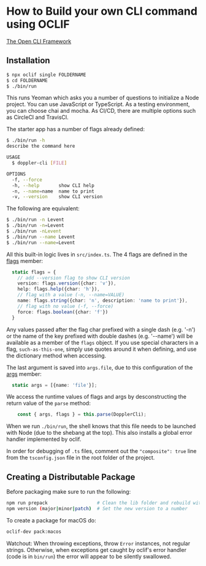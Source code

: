 # How to Build your own CLI command using OCLIF

[The Open CLI Framework](https://oclif.io/)

## Installation

```sh
$ npx oclif single FOLDERNAME
$ cd FOLDERNAME
$ ./bin/run
```

This runs Yeoman which asks you a number of questions to initialize a Node project. You can use JavaScript or TypeScript. As a testing environment, you can choose chai and mocha. As CI/CD, there are multiple options such as CircleCI and TravisCI.

The starter app has a number of flags already defined:

```sh
$ ./bin/run -h
describe the command here

USAGE
  $ doppler-cli [FILE]

OPTIONS
  -f, --force
  -h, --help       show CLI help
  -n, --name=name  name to print
  -v, --version    show CLI version
```

The following are equivalent:

```sh
$ ./bin/run -n Levent
$ ./bin/run -n=Levent
$ ./bin/run -nLevent
$ ./bin/run --name Levent
$ ./bin/run --name=Levent
```

All this built-in logic lives in `src/index.ts`. The 4 flags are defined in the [flags](https://oclif.io/docs/flags) member:

```TypeScript
  static flags = {
    // add --version flag to show CLI version
    version: flags.version({char: 'v'}),
    help: flags.help({char: 'h'}),
    // flag with a value (-n, --name=VALUE)
    name: flags.string({char: 'n', description: 'name to print'}),
    // flag with no value (-f, --force)
    force: flags.boolean({char: 'f'})
  }
```

Any values passed after the flag char prefixed with a single dash (e.g. '-n') or the name of the key prefixed with double dashes (e.g. '--name') will be available as a member of the `flags` object. If you use special characters in a flag, `such-as-this-one`, simply use quotes around it when defining, and use the dictionary method when accessing.

The last argument is saved into `args.file`, due to this configuration of the [args](https://oclif.io/docs/args) member:

```TypeScript
  static args = [{name: 'file'}];
```

We access the runtime values of flags and args by desconstructing the return value of the `parse` method:

```TypeScript
    const { args, flags } = this.parse(DopplerCli);
```

When we run `./bin/run`, the shell knows that this file needs to be launched with Node (due to the shebang at the top). This also installs a global error handler implemented by oclif.

In order for debugging of `.ts` files, comment out the `"composite": true` line from the `tsconfig.json` file in the root folder of the project.

## Creating a Distributable Package

Before packaging make sure to run the following:

```sh
npm run prepack                  # Clean the lib folder and rebuild with TSC
npm version (major|minor|patch)  # Set the new version to a number
```

To create a package for macOS do:

```sh
oclif-dev pack:macos
```

Watchout:
When throwing exceptions, throw `Error` instances, not regular strings. Otherwise, when exceptions get caught by oclif's error handler (code is in `bin/run`) the error will appear to be silently swallowed. 